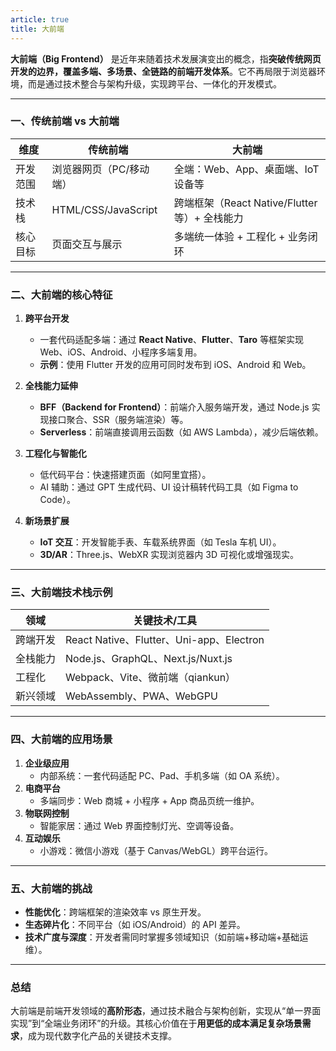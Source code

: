 ```yaml
---
article: true
title: 大前端
---
```


**大前端（Big Frontend）** 是近年来随着技术发展演变出的概念，指**突破传统网页开发的边界，覆盖多端、多场景、全链路的前端开发体系**。它不再局限于浏览器环境，而是通过技术整合与架构升级，实现跨平台、一体化的开发模式。

---

### **一、传统前端 vs 大前端**
| **维度**       | **传统前端**                | **大前端**                          |
|----------------|-----------------------------|-------------------------------------|
| 开发范围       | 浏览器网页（PC/移动端）      | 全端：Web、App、桌面端、IoT设备等    |
| 技术栈         | HTML/CSS/JavaScript         | 跨端框架（React Native/Flutter等）+ 全栈能力 |
| 核心目标       | 页面交互与展示               | 多端统一体验 + 工程化 + 业务闭环      |

---

### **二、大前端的核心特征**
1. **跨平台开发**  
   - 一套代码适配多端：通过 **React Native**、**Flutter**、**Taro** 等框架实现 Web、iOS、Android、小程序多端复用。
   - **示例**：使用 Flutter 开发的应用可同时发布到 iOS、Android 和 Web。

2. **全栈能力延伸**  
   - **BFF（Backend for Frontend）**：前端介入服务端开发，通过 Node.js 实现接口聚合、SSR（服务端渲染）等。
   - **Serverless**：前端直接调用云函数（如 AWS Lambda），减少后端依赖。

3. **工程化与智能化**  
   - 低代码平台：快速搭建页面（如阿里宜搭）。
   - AI 辅助：通过 GPT 生成代码、UI 设计稿转代码工具（如 Figma to Code）。

4. **新场景扩展**  
   - **IoT 交互**：开发智能手表、车载系统界面（如 Tesla 车机 UI）。
   - **3D/AR**：Three.js、WebXR 实现浏览器内 3D 可视化或增强现实。

---

### **三、大前端技术栈示例**
| **领域**       | **关键技术/工具**                          |
|----------------|------------------------------------------|
| 跨端开发       | React Native、Flutter、Uni-app、Electron |
| 全栈能力       | Node.js、GraphQL、Next.js/Nuxt.js        |
| 工程化         | Webpack、Vite、微前端（qiankun）         |
| 新兴领域       | WebAssembly、PWA、WebGPU                 |

---

### **四、大前端的应用场景**
1. **企业级应用**  
   - 内部系统：一套代码适配 PC、Pad、手机多端（如 OA 系统）。
2. **电商平台**  
   - 多端同步：Web 商城 + 小程序 + App 商品页统一维护。
3. **物联网控制**  
   - 智能家居：通过 Web 界面控制灯光、空调等设备。
4. **互动娱乐**  
   - 小游戏：微信小游戏（基于 Canvas/WebGL）跨平台运行。

---

### **五、大前端的挑战**
- **性能优化**：跨端框架的渲染效率 vs 原生开发。
- **生态碎片化**：不同平台（如 iOS/Android）的 API 差异。
- **技术广度与深度**：开发者需同时掌握多领域知识（如前端+移动端+基础运维）。

---

### **总结**  
大前端是前端开发领域的**高阶形态**，通过技术融合与架构创新，实现从“单一界面实现”到“全端业务闭环”的升级。其核心价值在于**用更低的成本满足复杂场景需求**，成为现代数字化产品的关键技术支撑。